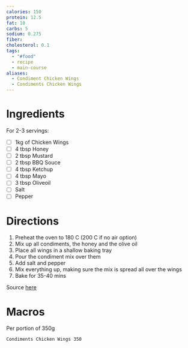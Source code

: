```yaml
---
calories: 150
protein: 12.5
fat: 10
carbs: 5
sodium: 0.275
fiber: 
cholesterol: 0.1
tags:
  - "#food"
  - recipe
  - main-course
aliases:
  - Condiment Chicken Wings
  - Condiments Chicken Wings
---
```

# Ingredients
For 2-3 servings:
- [ ] 1kg of Chicken Wings
- [ ] 4 tbsp Honey
- [ ] 2 tbsp Mustard
- [ ] 2 tbsp BBQ Souce
- [ ] 4 tbsp Ketchup
- [ ] 4 tbsp Mayo
- [ ] 3 tbsp Oliveoil
- [ ] Salt
- [ ] Pepper

# Directions
1. Preheat the oven to 180 C (200 C if no air option)
2. Mix up all condiments, the honey and the olive oil
3. Place all wings in a shallow baking tray 
4. Pour the condiment mix over them
5. Add salt and pepper
6. Mix everything up, making sure the mix is spread all over the wings
7. Bake for 35-40 mins

Source [here](https://foodstories.com.cy/recipe/%cf%86%cf%84%ce%b5%cf%81%ce%bf%cf%8d%ce%b3%ce%b5%cf%82-%ce%ba%ce%bf%cf%84%cf%8c%cf%80%ce%bf%cf%85%ce%bb%ce%bf%cf%85-%cf%83%cf%84%ce%bf-%cf%86%ce%bf%cf%8d%cf%81%ce%bd%ce%bf-%ce%bc%ce%b5-dl-%ce%ba/) 
# Macros
Per portion of 350g
```foodiary
Condiments Chicken Wings 350
```
